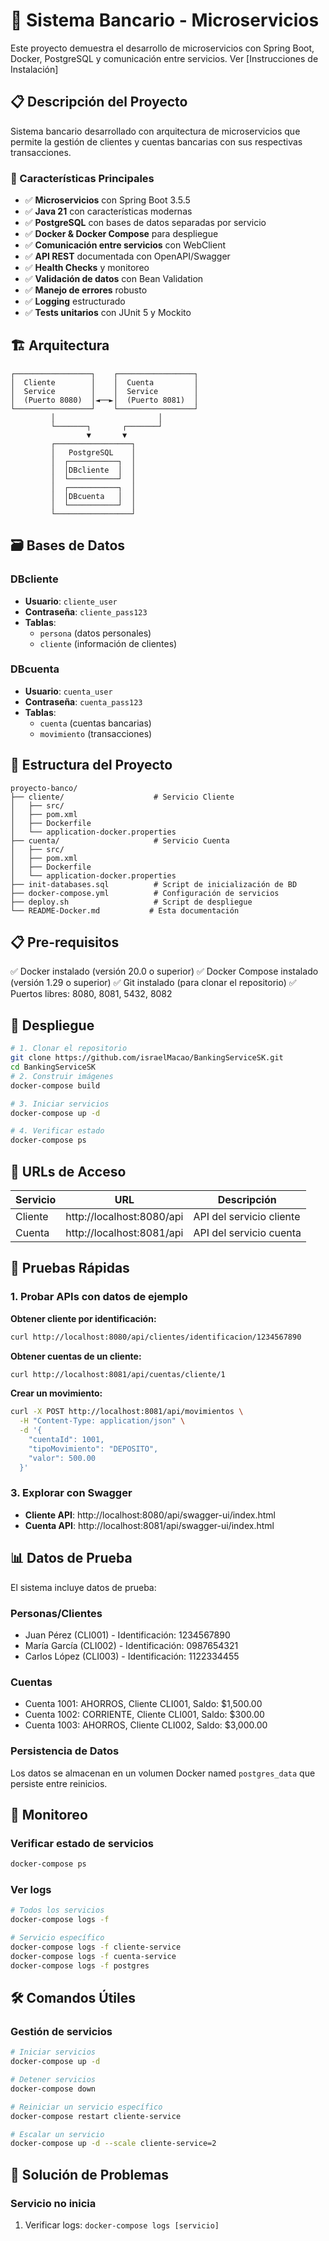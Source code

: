 # 🏦 Sistema Bancario - Microservicios

Este proyecto demuestra el desarrollo de microservicios con Spring Boot, Docker, PostgreSQL y comunicación entre servicios. Ver [Instrucciones de Instalación]

## 📋 Descripción del Proyecto

Sistema bancario desarrollado con arquitectura de microservicios que permite la gestión de clientes y cuentas bancarias con sus respectivas transacciones.

### 🎯 Características Principales

- ✅ **Microservicios** con Spring Boot 3.5.5
- ✅ **Java 21** con características modernas
- ✅ **PostgreSQL** con bases de datos separadas por servicio
- ✅ **Docker & Docker Compose** para despliegue
- ✅ **Comunicación entre servicios** con WebClient
- ✅ **API REST** documentada con OpenAPI/Swagger
- ✅ **Health Checks** y monitoreo
- ✅ **Validación de datos** con Bean Validation
- ✅ **Manejo de errores** robusto
- ✅ **Logging** estructurado
- ✅ **Tests unitarios** con JUnit 5 y Mockito

## 🏗️ Arquitectura

```
┌─────────────────┐    ┌─────────────────┐
│  Cliente        │    │  Cuenta         │
│  Service        │    │  Service        │
│  (Puerto 8080)  │◄──►│  (Puerto 8081)  │
└─────────────────┘    └─────────────────┘
         │                       │
         └───────┐       ┌───────┘
                 ▼       ▼
         ┌─────────────────┐
         │   PostgreSQL    │
         │  ┌───────────┐  │
         │  │DBcliente  │  │
         │  └───────────┘  │
         │  ┌───────────┐  │
         │  │DBcuenta   │  │
         │  └───────────┘  │
         └─────────────────┘
```

## 🗃️ Bases de Datos

### DBcliente
- **Usuario**: `cliente_user`
- **Contraseña**: `cliente_pass123`
- **Tablas**: 
  - `persona` (datos personales)
  - `cliente` (información de clientes)

### DBcuenta
- **Usuario**: `cuenta_user`
- **Contraseña**: `cuenta_pass123`
- **Tablas**:
  - `cuenta` (cuentas bancarias)
  - `movimiento` (transacciones)

## 📁 Estructura del Proyecto

```
proyecto-banco/
├── cliente/                    # Servicio Cliente
│   ├── src/
│   ├── pom.xml
│   ├── Dockerfile
│   └── application-docker.properties
├── cuenta/                     # Servicio Cuenta
│   ├── src/
│   ├── pom.xml
│   ├── Dockerfile
│   └── application-docker.properties
├── init-databases.sql          # Script de inicialización de BD
├── docker-compose.yml          # Configuración de servicios
├── deploy.sh                   # Script de despliegue
└── README-Docker.md           # Esta documentación
```

## 📋 Pre-requisitos
✅ Docker instalado (versión 20.0 o superior)
✅ Docker Compose instalado (versión 1.29 o superior)
✅ Git instalado (para clonar el repositorio)
✅ Puertos libres: 8080, 8081, 5432, 8082

## 🚀 Despliegue

```bash
# 1. Clonar el repositorio
git clone https://github.com/israelMacao/BankingServiceSK.git
cd BankingServiceSK
# 2. Construir imágenes
docker-compose build

# 3. Iniciar servicios
docker-compose up -d

# 4. Verificar estado
docker-compose ps
```

## 🔗 URLs de Acceso

| Servicio | URL | Descripción |
|----------|-----|-------------|
| Cliente | http://localhost:8080/api | API del servicio cliente |
| Cuenta | http://localhost:8081/api | API del servicio cuenta |


## 🧪 Pruebas Rápidas 

### 1. Probar APIs con datos de ejemplo

**Obtener cliente por identificación:**
```bash
curl http://localhost:8080/api/clientes/identificacion/1234567890
```

**Obtener cuentas de un cliente:**
```bash
curl http://localhost:8081/api/cuentas/cliente/1
```

**Crear un movimiento:**
```bash
curl -X POST http://localhost:8081/api/movimientos \
  -H "Content-Type: application/json" \
  -d '{
    "cuentaId": 1001,
    "tipoMovimiento": "DEPOSITO",
    "valor": 500.00
  }'
```

### 3. Explorar con Swagger
- **Cliente API**: http://localhost:8080/api/swagger-ui/index.html
- **Cuenta API**: http://localhost:8081/api/swagger-ui/index.html

## 📊 Datos de Prueba

El sistema incluye datos de prueba:

### Personas/Clientes
- Juan Pérez (CLI001) - Identificación: 1234567890
- María García (CLI002) - Identificación: 0987654321
- Carlos López (CLI003) - Identificación: 1122334455

### Cuentas
- Cuenta 1001: AHORROS, Cliente CLI001, Saldo: $1,500.00
- Cuenta 1002: CORRIENTE, Cliente CLI001, Saldo: $300.00
- Cuenta 1003: AHORROS, Cliente CLI002, Saldo: $3,000.00


### Persistencia de Datos
Los datos se almacenan en un volumen Docker named `postgres_data` que persiste entre reinicios.

## 🏥 Monitoreo

### Verificar estado de servicios
```bash
docker-compose ps
```

### Ver logs
```bash
# Todos los servicios
docker-compose logs -f

# Servicio específico
docker-compose logs -f cliente-service
docker-compose logs -f cuenta-service
docker-compose logs -f postgres
```


## 🛠️ Comandos Útiles

### Gestión de servicios
```bash
# Iniciar servicios
docker-compose up -d

# Detener servicios
docker-compose down

# Reiniciar un servicio específico
docker-compose restart cliente-service

# Escalar un servicio
docker-compose up -d --scale cliente-service=2
```

## 🚨 Solución de Problemas

### Servicio no inicia
1. Verificar logs: `docker-compose logs [servicio]`
